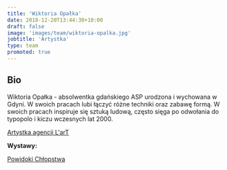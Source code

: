 ```yaml
---
title: 'Wiktoria Opałka'
date: 2018-12-20T13:44:30+10:00
draft: false
image: 'images/team/wiktoria-opalka.jpg'
jobtitle: 'Artystka'
type: team
promoted: true
---
```


## Bio

Wiktoria Opałka - absolwentka gdańskiego ASP urodzona i wychowana w Gdyni. W swoich pracach lubi łączyć różne techniki oraz zabawę formą. W swoich pracach inspiruje się sztuką ludową, często sięga po odwołania do typopolo i kiczu wczesnych lat 2000.

[Artystka agencji L'arT](https://lartagency.com/pl)

**Wystawy:**

[Powidoki Chłopstwa](/wystawy/powidoki-chlopstwa)